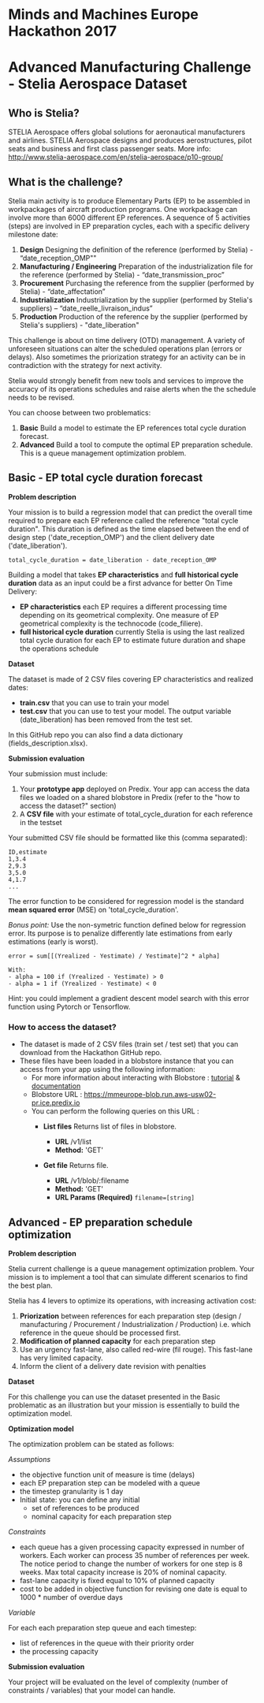 # Minds and Machines Europe Hackathon 2017
# Advanced Manufacturing Challenge - Stelia Aerospace Dataset

## Who is Stelia?
STELIA Aerospace offers global solutions for aeronautical manufacturers and airlines. STELIA Aerospace designs and produces aerostructures, pilot seats and business and first class passenger seats.
More info: http://www.stelia-aerospace.com/en/stelia-aerospace/p10-group/

## What is the challenge?
Stelia main activity is to produce Elementary Parts (EP) to be assembled in workpackages of aircraft production programs. One workpackage can involve more than 6000 different EP references. A sequence of 5 activities (steps) are involved in EP preparation cycles, each with a specific delivery milestone date:

1.	**Design** Designing the definition of the reference (performed by Stelia) - “date_reception_OMP""
2.	**Manufacturing / Engineering** Preparation of the industrialization file for the reference (performed by Stelia) - “date_transmission_proc”
3.	**Procurement** Purchasing the reference from the supplier (performed by Stelia) - “date_affectation”
4.	**Industrialization** Industrialization by the supplier (performed by Stelia's suppliers) – “date_reelle_livraison_indus”
5.	**Production** Production of the reference by the supplier (performed by Stelia's suppliers) - "date_liberation"

This challenge is about on time delivery (OTD) management. A variety of unforeseen situations can alter the scheduled operations plan (errors or delays). Also sometimes the priorization strategy for an activity can be in contradiction with the strategy for next activity.

Stelia would strongly benefit from new tools and services to improve the accuracy of its operations schedules and raise alerts when the the schedule needs to be revised.

You can choose between two problematics:
1. **Basic** Build a model to estimate the EP references total cycle duration forecast.
2. **Advanced** Build a tool to compute the optimal EP preparation schedule. This is a queue management optimization problem.

## Basic - EP total cycle duration forecast

**Problem description**

Your mission is to build a regression model that can predict the overall time required to prepare each EP reference called the reference "total cycle duration". This duration is defined as the time elapsed between the end of design step ('date_reception_OMP') and the client delivery date ('date_liberation').

```
total_cycle_duration = date_liberation - date_reception_OMP
```

Building a model that takes **EP characteristics** and **full historical cycle duration** data as an input could be a first advance for better On Time Delivery:
- **EP characteristics** each EP requires a different processing time depending on its geometrical complexity. One measure of EP geometrical complexity is the technocode (code_filiere).
- **full historical cycle duration** currently Stelia is using the last realized total cycle duration for each EP to estimate future duration and shape the operations schedule

**Dataset**

The dataset is made of 2 CSV files covering EP characteristics and realized dates:
- **train.csv** that you can use to train your model
- **test.csv** that you can use to test your model. The output variable (date_liberation) has been removed from the test set.

In this GitHub repo you can also find a data dictionary (fields_description.xlsx).

**Submission evaluation**

Your submission must include:
1. Your **prototype app** deployed on Predix. Your app can access the data files we loaded on a shared blobstore in Predix (refer to the "how to access the dataset?" section)
2. A **CSV file** with your estimate of total_cycle_duration for each reference in the testset

Your submitted CSV file should be formatted like this (comma separated):

```
ID,estimate
1,3.4
2,9.3
3,5.0
4,1.7
...
```

The error function to be considered for regression model is the standard **mean squared error** (MSE) on 'total_cycle_duration'.

*Bonus point:*
Use the non-symetric function defined below for regression error. Its purpose is to penalize differently late estimations from early estimations (early is worst).
```
error = sum[[(Yrealized - Yestimate) / Yestimate]^2 * alpha]

With:
- alpha = 100 if (Yrealized - Yestimate) > 0
- alpha = 1 if (Yrealized - Yestimate) < 0
```

Hint: you could implement a gradient descent model search with this error function using Pytorch or Tensorflow.


### How to access the dataset?
- The dataset is made of 2 CSV files (train set / test set) that you can download from the Hackathon GitHub repo.
- These files have been loaded in a blobstore instance that you can access from your app using the following information:
  - For more information about interacting with Blobstore : [tutorial](https://www.predix.io/resources/tutorials/tutorial-details.html?tutorial_id=1931&tag=1922&journey=Exploring%20Blobstore) & [documentation](https://docs.predix.io/en-US/content/service/data_management/blobstore/)
  - Blobstore URL : https://mmeurope-blob.run.aws-usw02-pr.ice.predix.io
  - You can perform the following queries on this URL :
    - **List files** Returns list of files in blobstore.
      - **URL** /v1/list
      - **Method:** 'GET'

    - **Get file** Returns file.
      - **URL** /v1/blob/:filename
      - **Method:** 'GET'
      - **URL Params (Required)** `filename=[string]`


## Advanced - EP preparation schedule optimization

**Problem description**

Stelia current challenge is a queue management optimization problem. Your mission is to implement a tool that can simulate different scenarios to find the best plan.

Stelia has 4 levers to optimize its operations, with increasing activation cost:
1. **Priorization** between references for each preparation step (design / manufacturing / Procurement / Industrialization / Production) i.e. which reference in the queue should be processed first.
2. **Modification of planned capacity** for each preparation step
3. Use an urgency fast-lane, also called red-wire (fil rouge). This fast-lane has very limited capacity.
4. Inform the client of a delivery date revision with penalties

**Dataset**

For this challenge you can use the dataset presented in the Basic problematic as an illustration but your mission is essentially to build the optimization model.

**Optimization model**

The optimization problem can be stated as follows:

*Assumptions*

- the objective function unit of measure is time (delays)
- each EP preparation step can be modeled with a queue
- the timestep granularity is 1 day
- Initial state: you can define any initial
  - set of references to be produced
  - nominal capacity for each preparation step

*Constraints*

- each queue has a given processing capacity expressed in number of workers. Each worker can process 35 number of references per week. The notice period to change the number of workers for one step is 8 weeks. Max total capacity increase is 20% of nominal capacity.
- fast-lane capacity is fixed equal to 10% of planned capacity
- cost to be added in objective function for revising one date is equal to 1000 * number of overdue days

*Variable*

For each each preparation step queue and each timestep:
- list of references in the queue with their priority order
- the processing capacity

**Submission evaluation**

Your project will be evaluated on the level of complexity (number of constraints / variables) that your model can handle.

